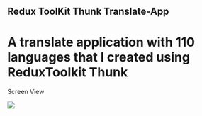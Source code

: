 ## Redux ToolKit Thunk Translate-App

<h1>A translate application with 110 languages that I created using ReduxToolkit Thunk </h1>

Screen View

<img src="./src/assets/translate.gif">